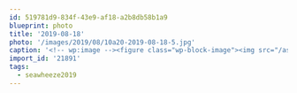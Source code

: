 ```yaml
---
id: 519781d9-834f-43e9-af18-a2b8db58b1a9
blueprint: photo
title: '2019-08-18'
photo: '/images/2019/08/10a20-2019-08-18-5.jpg'
caption: '<!-- wp:image --><figure class="wp-block-image"><img src="/assets/images/2019/08/10a20-2019-08-18-5.jpg" /></figure><!-- /wp:image --><!-- wp:paragraph --><p>Yoga. Run. Party. #seawheeze2019</p><!-- /wp:paragraph -->'
import_id: '21891'
tags:
  - seawheeze2019
---
```

